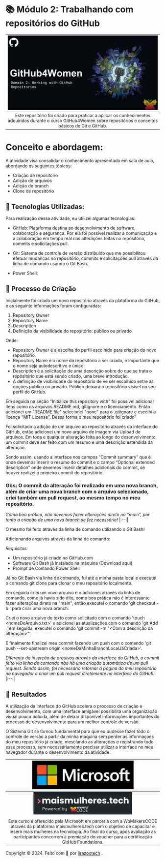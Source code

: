 # 📚 Módulo 2: Trabalhando com repositórios do GitHub

| [![GitHub4Women](https://github.com/lirazootech/GitHub4Women-Modulo2/blob/282127ae204294c01e7fcbd75d8339638d2dec91/GitHub4Women.png)](https://www.maismulheres.tech/) |
|:--:|
| Este repositório foi criado para praticar a aplicar os conhecimentos adquiridos durante o curso GitHub4Women sobre repositórios e conceitos básicos de Git e GitHub. |

# Conceito e abordagem:

A atividade visa consolidar o conhecimento apresentado em sala de aula, abordando os seguintes tópicos:

- Criação de repositório
- Adição de arquivos
- Adição de branch
- Clone de repositório

## 🤖 Tecnologias Utilizadas:

Para realização dessa atividade, eu utilizei algumas tecnologias:

- GitHub: Plataforma destina ao desenvolvimento de software, colaboração e segurança. Por ela foi possível realizar a comunicação e a colaboração em tempo real nas alterações feitas no repositório, commits e solicitações pull.

- Git: Sistema de controle de versão distribuído que me possibilitou efetuar mudanças no repositório, commits e solicitações pull através da linha de comando usando o Git Bash.

- Power Shell: 

## 🧐 Processo de Criação

Inicialmente foi criado um novo repositório através da plataforma do GitHub, e as seguinte informações foram configuradas:

1. Repository Owner
2. Repository Name
3. Description
4. Definição da visibilidade do repositório: público ou privado

Onde:

- Repository Owner é a escolha do perfil escolhido para criação do novo repositório.
- Repository Name é o nome do repositório a ser criado, é importante que o nome seja autodescritivo e único.
- Description é a solicitação de uma descrição sobre do que se trata o repositório que está sendo criado, uma breve introdução.
- A definição de visibilidade do repositório de ve ser escolhido entre as opções público ou privado. Público deixará o repositório visivel no seu perfil do GitHub.

Em seguida na seção "Initialize this repository with" foi possível adicionar itens como os arquivos README.md, gitignore e o licenciamento. Então adicionei um "README file" selecionei "none" para o .gitignore e escolhi a licença "MIT License". Dessa forma o meu repositório foi criado"

Foi solicitado a adição de um arquivo ao repositório através da interface do GitHub, então adicionei um novo arquivo de imagem via Upload de arquivos. Em toda e qualquer alteração feita ao longo do desenvolvimento um commit deve ser feito com um resumo e uma descrição estendida da alteração.

Sendo assim, usando a interface nos campos “Commit summary” que é onde devemos inserir o resumo do commit e o campo “Optional extended description” onde devemos inserir detalhes adicionais do commit, se houver realizei o primeiro commit do repositório.

### Obs: O commit da alteração foi realizado em uma nova branch, além de criar uma nova branch com o arquivo selecionado, criei também um pull request, ao mesmo tempo no meu repositório.

*Como boa prática, não devemos fazer alterações direto na “main”, por tanto a criação de uma nova branch se fez necessário!*
|:--:|

O mesmo foi feito através da linha de comando utilizando o Git Bash!

Adicionando arquivos através da linha de comando:

*Requisitos:*

- Um repositório já criado no GitHub.com
- Software Git Bash já instalado na máquina (Download aqui)
- Prompt de Comando Power Shell

Já no Git Bash via linha de comando, fui até a minha pasta local e executei o comando git clone para clonar o meu repositório localmente.

Em seguida criei um novo arquivo e o adicionei através da linha de comando, como já havia sido dito, como boa prática não é interessante fazer alterações direto na "main", então executei o comando 'git checkout -b <nomeBranchNova>' para criar uma nova branch.

Criei o novo arquivo de texto como solicitado com o comando 'touch <nomeDoArquivo.txt>' e adicionei as atualizações com o comando 'git Add .' em seguida, executei o comando 'git commit -m "<Com a descrição da alteração>"'.

E finalmente finalizei meu commit fazendo um push com o comando 'git push --set-upstream origin <nomeDaMinhaBranchLocalJáCriada>'.

*Diferente da inserção de arquivos através da interface do GitHub, o commit feito via linha de comando não há uma criação automática de um pull request. Sendo assim, foi necessário retornar a página do meu repositório no navegador e criar um pull request diretamente na interface do GitHub.*
|:--:|

## 🚀 Resultados

A utilização da interface do GitHub acelera o processo de criação e desenvolvimento, com uma interface amigável possibilita uma organização visual pouco poluída, além de deixar disponível informações importantes do processo de desenvolvimento para um melhor controle de versão.

O Sistema Git se tornou fundamental para que eu pudesse fazer todo o controle de versão a partir da minha máquina sem perder as informaçoes do meu repositório já criado, mesclando as alterações e registrando todo esse processo, sem necessáriamente precisar utilizar a interface no meu navegador durante o desenvolvimento da atividade.

| [![Microsoft](https://github.com/lirazootech/GitHub4Women-Modulo2/blob/069ae05de973dca5391bc9b6efc8389c71abc934/Microsoft.png)]() |
|:--:|
| [![maismulheres.tech](https://github.com/lirazootech/GitHub4Women-Modulo2/blob/069ae05de973dca5391bc9b6efc8389c71abc934/maismulheres.tech.png)](https://www.maismulheres.tech/) |
| |
| Este curso é oferecido pela Microsoft em parceria com a WoMakersCODE através da plataforma maismulheres.tech com o objetivo de capacitar e inserir mais mulheres na tecnologia. Ao final do curso, após avaliação as participantes concorrem à premiação do voucher para a certificação GitHub Foundations. |

Copyright © 2024. Feito com 🧡 por <a href="https://github.com/lirazootech/" target="_blank">lirazootech</a> .
